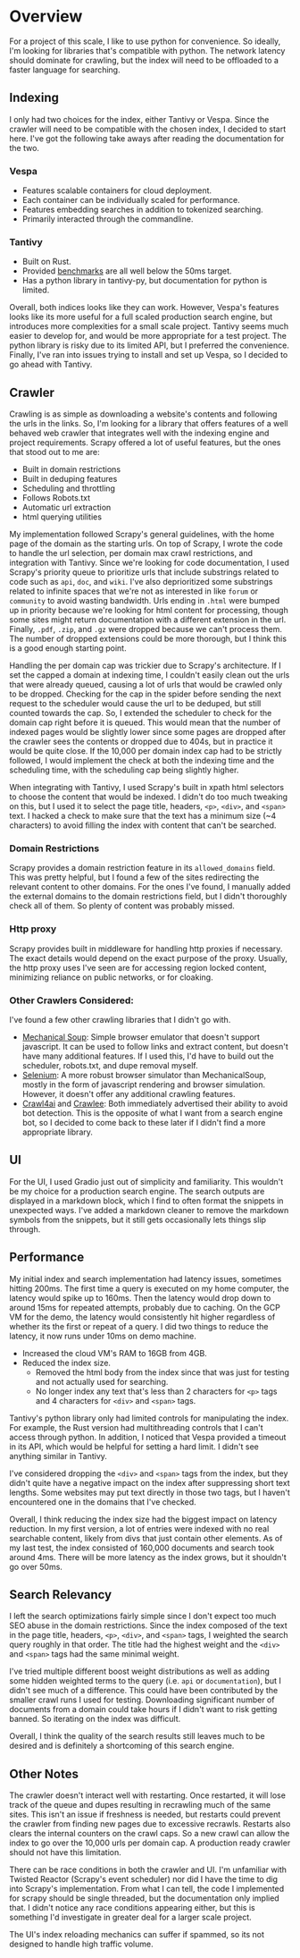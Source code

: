 # Overview

For a project of this scale, I like to use python for convenience. So ideally, I'm looking for libraries that's compatible with python. The network latency should dominate for crawling, but the index will need to be offloaded to a faster language for searching.

## Indexing

I only had two choices for the index, either Tantivy or Vespa. Since the crawler will need to be compatible with the chosen index, I decided to start here. I've got the following take aways after reading the documentation for the two.

### Vespa

- Features scalable containers for cloud deployment.
- Each container can be individually scaled for performance.
- Features embedding searches in addition to tokenized searching.
- Primarily interacted through the commandline.

### Tantivy

- Built on Rust.
- Provided [benchmarks](https://tantivy-search.github.io/bench/) are all well below the 50ms target.
- Has a python library in tantivy-py, but documentation for python is limited.

Overall, both indices looks like they can work. However, Vespa's features looks like its more useful for a full scaled production search engine, but introduces more complexities for a small scale project. Tantivy seems much easier to develop for, and would be more appropriate for a test project. The python library is risky due to its limited API, but I preferred the convenience. Finally, I've ran into issues trying to install and set up Vespa, so I decided to go ahead with Tantivy.

## Crawler

Crawling is as simple as downloading a website's contents and following the urls in the links. So, I'm looking for a library that offers features of a well behaved web crawler that integrates well with the indexing engine and project requirements. Scrapy offered a lot of useful features, but the ones that stood out to me are:

- Built in domain restrictions
- Built in deduping features
- Scheduling and throttling
- Follows Robots.txt
- Automatic url extraction
- html querying utilities

My implementation followed Scrapy's general guidelines, with the home page of the domain as the starting urls. On top of Scrapy, I wrote the code to handle the url selection, per domain max crawl restrictions, and integration with Tantivy. Since we're looking for code documentation, I used Scrapy's priority queue to prioritize urls that include substrings related to code such as `api`, `doc`, and `wiki`. I've also deprioritized some substrings related to infinite spaces that we're not as interested in like `forum` or `community` to avoid wasting bandwidth. Urls ending in `.html` were bumped up in priority because we're looking for html content for processing, though some sites might return documentation with a different extension in the url. Finally, `.pdf`, `.zip`, and `.gz` were dropped because we can't process them. The number of dropped extensions could be more thorough, but I think this is a good enough starting point.

Handling the per domain cap was trickier due to Scrapy's architecture. If I set the capped a domain at indexing time, I couldn't easily clean out the urls that were already queued, causing a lot of urls that would be crawled only to be dropped. Checking for the cap in the spider before sending the next request to the scheduler would cause the url to be deduped, but still counted towards the cap. So, I extended the scheduler to check for the domain cap right before it is queued. This would mean that the number of indexed pages would be slightly lower since some pages are dropped after the crawler sees the contents or dropped due to 404s, but in practice it would be quite close. If the 10,000 per domain index cap had to be strictly followed, I would implement the check at both the indexing time and the scheduling time, with the scheduling cap being slightly higher.

When integrating with Tantivy, I used Scrapy's built in xpath html selectors to choose the content that would be indexed. I didn't do too much tweaking on this, but I used it to select the page title, headers, `<p>`, `<div>`, and `<span>` text. I hacked a check to make sure that the text has a minimum size (~4 characters) to avoid filling the index with content that can't be searched.

### Domain Restrictions

Scrapy provides a domain restriction feature in its `allowed_domains` field. This was pretty helpful, but I found a few of the sites redirecting the relevant content to other domains. For the ones I've found, I manually added the external domains to the domain restrictions field, but I didn't thoroughly check all of them. So plenty of content was probably missed.

### Http proxy

Scrapy provides built in middleware for handling http proxies if necessary. The exact details would depend on the exact purpose of the proxy. Usually, the http proxy uses I've seen are for accessing region locked content, minimizing reliance on public networks, or for cloaking.

### Other Crawlers Considered:

I've found a few other crawling libraries that I didn't go with.

- [Mechanical Soup](https://github.com/MechanicalSoup/MechanicalSoup): Simple browser emulator that doesn't support javascript. It can be used to follow links and extract content, but doesn't have many additional features. If I used this, I'd have to build out the scheduler, robots.txt, and dupe removal myself.
- [Selenium](https://github.com/SeleniumHQ/selenium): A more robust browser simulator than MechanicalSoup, mostly in the form of javascript rendering and browser simulation. However, it doesn't offer any additional crawling features.
- [Crawl4ai](https://github.com/unclecode/crawl4ai) and [Crawlee](https://github.com/apify/crawlee): Both immediately advertised their ability to avoid bot detection. This is the opposite of what I want from a search engine bot, so I decided to come back to these later if I didn't find a more appropriate library.

## UI

For the UI, I used Gradio just out of simplicity and familiarity. This wouldn't be my choice for a production search engine. The search outputs are displayed in a markdown block, which I find to often format the snippets in unexpected ways. I've added a markdown cleaner to remove the markdown symbols from the snippets, but it still gets occasionally lets things slip through.

## Performance

My initial index and search implementation had latency issues, sometimes hitting 200ms. The first time a query is executed on my home computer, the latency would spike up to 160ms. Then the latency would drop down to around 15ms for repeated attempts, probably due to caching. On the GCP VM for the demo, the latency would consistently hit higher regardless of whether its the first or repeat of a query. I did two things to reduce the latency, it now runs under 10ms on demo machine.

- Increased the cloud VM's RAM to 16GB from 4GB.
- Reduced the index size.
	- Removed the html body from the index since that was just for testing and not actually used for searching.
	- No longer index any text that's less than 2 characters for `<p>` tags and 4 characters for `<div>` and `<span>` tags.

Tantivy's python library only had limited controls for manipulating the index. For example, the Rust version had multithreading controls that I can't access through python. In addition, I noticed that Vespa provided a timeout in its API, which would be helpful for setting a hard limit. I didn't see anything similar in Tantivy.

I've considered dropping the `<div>` and `<span>` tags from the index, but they didn't quite have a negative impact on the index after suppressing short text lengths. Some websites may put text directly in those two tags, but I haven't encountered one in the domains that I've checked.

Overall, I think reducing the index size had the biggest impact on latency reduction. In my first version, a lot of entries were indexed with no real searchable content, likely from divs that just contain other elements. As of my last test, the index consisted of 160,000 documents and search took around 4ms. There will be more latency as the index grows, but it shouldn't go over 50ms.

## Search Relevancy

I left the search optimizations fairly simple since I don't expect too much SEO abuse in the domain restrictions. Since the index composed of the text in the page title, headers, `<p>`, `<div>`, and `<span>` tags, I weighted the search query roughly in that order. The title had the highest weight and the `<div>` and `<span>` tags had the same minimal weight.

I've tried multiple different boost weight distributions as well as adding some hidden weighted terms to the query (i.e. `api` or `documentation`), but I didn't see much of a difference. This could have been contributed by the smaller crawl runs I used for testing. Downloading significant number of documents from a domain could take hours if I didn't want to risk getting banned. So iterating on the index was difficult.

Overall, I think the quality of the search results still leaves much to be desired and is definitely a shortcoming of this search engine.

## Other Notes

The crawler doesn't interact well with restarting. Once restarted, it will lose track of the queue and dupes resulting in recrawling much of the same sites. This isn't an issue if freshness is needed, but restarts could prevent the crawler from finding new pages due to excessive recrawls. Restarts also clears the internal counters on the crawl caps. So a new crawl can allow the index to go over the 10,000 urls per domain cap. A production ready crawler should not have this limitation.

There can be race conditions in both the crawler and UI. I'm unfamiliar with Twisted Reactor (Scrapy's event scheduler) nor did I have the time to dig into Scrapy's implementation. From what I can tell, the code I implemented for scrapy should be single threaded, but the documentation only implied that. I didn't notice any race conditions appearing either, but this is something I'd investigate in greater deal for a larger scale project.

The UI's index reloading mechanics can suffer if spammed, so its not designed to handle high traffic volume.



